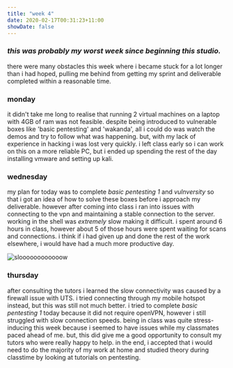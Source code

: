 ```yaml
---
title: "week 4"
date: 2020-02-17T00:31:23+11:00
showDate: false
---
```


### *this was probably my worst week since beginning this studio.*

there were many obstacles this week where i became stuck for a lot longer than i had hoped, pulling me behind from getting my sprint and deliverable completed within a reasonable time.

### monday
it didn't take me long to realise that running 2 virtual machines on a laptop with 4GB of ram was not feasible. despite being introduced to vulnerable boxes like 'basic pentesting' and 'wakanda', all i could do was watch the demos and try to follow what was happening. but, with my lack of experience in hacking i was lost very quickly. i left class early so i can work on this on a more reliable PC, but i ended up spending the rest of the day installing vmware and setting up kali.

### wednesday
my plan for today was to complete *basic pentesting 1* and *vulnversity* so that i got an idea of how to solve these boxes before i approach my deliverable. however after coming into class i ran into issues with connecting to the vpn and maintaining a stable connection to the server. working in the shell was *extremely* slow making it difficult. i spent around 6 hours in class, however about 5 of those hours were spent waiting for scans and connections. i think if i had given up and done the rest of the work elsewhere, i would have had a much more productive day. 

![sloooooooooooow](https://github.com/yukariinc/yukariinc.github.io/blob/master/images/SmartSelect_20200217-003706_Gallery.gif?raw=true)

### thursday
 after consulting the tutors i learned the slow connectivity was caused by a firewall issue with UTS. i tried connecting through my mobile hotspot instead, but this was still not much better. i tried to complete *basic pentesting 1* today because it did not require openVPN, however i still struggled with slow connection speeds. being in class was quite stress-inducing this week because i seemed to have issues while my classmates paced ahead of me. but, this did give me a good opportunity to consult my tutors who were really happy to help. in the end, i accepted that i would need to do the majority of my work at home and studied theory during classtime by looking at tutorials on pentesting. 